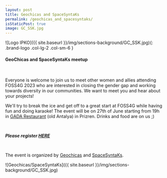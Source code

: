 ```yaml
---
layout: post
title: Geochicas and SpaceSyntaKs
permalink: /geochicas_and_spacesyntaks/
isStaticPost: true
image: GC_SSK.jpg
---
```


![Logo IPKO]({{ site.baseurl }}/img/sections-background/GC_SSK.jpg){: .brand-logo .col-lg-2 .col-sm-6 }


#### GeoChicas and SpaceSyntaKs meetup

&nbsp;

Everyone is welcome to join us to meet other women and allies attending FOSS4G 2023 who are interested in closing the gender gap and working towards diversity in our communities. We want to meet you and hear about your projects!

We'll try to break the ice and get off to a great start at FOSS4G while having fun and doing karaoke! The event will be on 27th of June starting from 19h in [GADA Restaurant](https://osm.org/go/xfigRtZRT?m=) (old Antalya) in Prizren. Drinks and food are on us ;)

&nbsp;

***Please register [HERE](https://mobilizon.it/events/6ac764f6-07fd-401e-82b8-ed37535896e1)***

&nbsp;

The event is organized by [Geochicas](http://www.geochicas.org/) and [SpaceSyntaKs](https://twitter.com/spacesyntaks/).

![Geochicas/SpaceSyntaKs]({{ site.baseurl }}/img/sections-background/GC_SSK.jpg)

